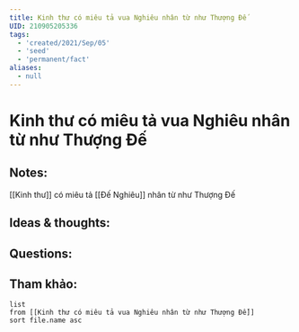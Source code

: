 ```yaml
---
title: Kinh thư có miêu tả vua Nghiêu nhân từ như Thượng Đế
UID: 210905205336
tags:
  - 'created/2021/Sep/05'
  - 'seed'
  - 'permanent/fact'
aliases:
  - null
---
```

# Kinh thư có miêu tả vua Nghiêu nhân từ như Thượng Đế

## Notes:
[[Kinh thư]] có miêu tả [[Đế Nghiêu]] nhân từ như Thượng Đế

## Ideas & thoughts:

## Questions:


## Tham khảo:
```dataview
list
from [[Kinh thư có miêu tả vua Nghiêu nhân từ như Thượng Đế]]
sort file.name asc
```